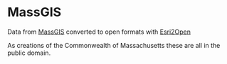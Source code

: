 # MassGIS

Data from [MassGIS](http://www.mass.gov/anf/research-and-tech/it-serv-and-support/application-serv/office-of-geographic-information-massgis/datalayers/layerlist.html) converted to open formats with [Esri2Open](https://github.com/project-open-data/esri2open)

As creations of the Commonwealth of Massachusetts these are all in the public domain.